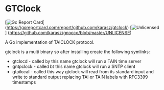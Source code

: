 # GTClock

[![Go Report Card](https://goreportcard.com/badge/github.com/karasz/gtclock)]
(<https://goreportcard.com/report/github.com/karasz/gtclock>)
[![Unlicensed](https://img.shields.io/badge/license-Unlicense-blue.svg)]
(<https://github.com/karasz/gnocco/blob/master/UNLICENSE>)

A Go implementation of TAICLOCK protocol.

gtclock is a multi binary so after installing create the following symlinks:

* gtclocd - called by this name gtclock will run a TAIN time server
* gntpclock - called bt this name gtclock will run a SNTP client
* gtailocal - called this way gtclock will read from its standard input and
  write to standard output replacing TAI or TAIN labels with RFC3399 timestamps
